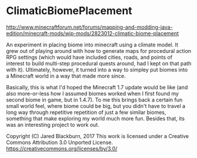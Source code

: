 # ClimaticBiomePlacement

http://www.minecraftforum.net/forums/mapping-and-modding-java-edition/minecraft-mods/wip-mods/2823012-climatic-biome-placement

An experiment in placing biome into minecraft using a climate model. 
It grew out of playing around with how to generate maps for procedural 
action RPG settings (which would have included cities, roads, and points 
of interest to build multi-step procedural quests around, had I kept 
on that path with it).  Ultimately, however, it turned into a way to 
simpley put biomes into a Minecraft world in a way that made more since.

Basically, this is what I'd hoped the Minecraft 1.7 update would be
like (and also more-or-less how I assumed biomes worked when I first 
found my second biome in game, but in 1.4.7).  To me this brings back 
a certain fun small world feel, where biome could be big, but you 
didn't have to travel a long way through repetitive repetition of just 
a few similar biomes, something that make exploring my world much more 
fun.  Besides that, its was an interesting project to work out.

Copyright (C) Jared Blackburn, 2017
This work is licensed under a Creative Commons Attribution 3.0 Unported License.
https://creativecommons.org/licenses/by/3.0/
